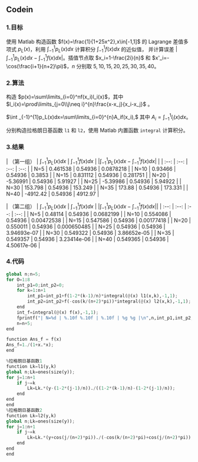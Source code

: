## **Codein**

### **1.目标**

使用 Matlab 构造函数 $f(x)=\frac{1}{1+25x^2},x\in[-1,1]$ 的 Lagrange 差值多项式 $p_L(x)$，利用 $\int_{-1}^{1}p_L(x)dx$ 计算积分 $\int _{-1}^{1}f(x)dx$ 的近似值， 并计算误差 $\left| \int_{-1}^1 p_L(x)dx-\int_{-1}^1 f(x)dx \right|$。插值节点取 $x_i=1-\frac{2i}{n}$ 和 $x'_i=-\cos(\frac{i+1}{n+2}\pi)$，$n$ 分别取 $5,10,15,20,25,30,35,40$。

### **2.算法**

构造 $p(x)=\sum\limits_{i=0}^nf(x_i)l_i(x)$，其中 $l_i(x)=\prod\limits_{j=0\\j\neq i}^{n}\frac{x-x_j}{x_i-x_j}$ 。

$\int _{-1}^{1}p_L(x)dx=\sum\limits_{i=0}^{n}A_if(x_i),$ 其中 $A_i=\int _{-1}^{1}l_i(x)dx$。

分别构造拉格朗日基函数 `l1` 和 `l2`，使用 Matlab 内置函数 `integral` 计算积分。

### **3.结果**

| （第一组） | $\int _{-1}^{1}p_L(x)dx$ | $\int _{-1}^{1}f(x)dx$ | $|\int _{-1}^{1}p_L(x)dx-\int _{-1}^{1}f(x)dx|$ |
| :--: | :--: | :--: | :--: |
| N=5 | 0.461538 | 0.54936 | 0.0878218 |
| N=10 | 0.93466 | 0.54936 | 0.3853 |
| N=15 | 0.831112 | 0.54936 | 0.281751 |
| N=20 | -5.36991 | 0.54936 | 5.91927 |
| N=25 | -5.39986 | 0.54936 | 5.94922 |
| N=30 | 153.798 | 0.54936 | 153.249 |
| N=35 | 173.88 | 0.54936 | 173.331 |
| N=40 | -4912.42 | 0.54936 | 4912.97 |

| （第二组） | $\int _{-1}^{1}p_L(x)dx$ | $\int _{-1}^{1}f(x)dx$ | $|\int _{-1}^{1}p_L(x)dx-\int _{-1}^{1}f(x)dx|$|
| :--: | :--: | :--: | :--: |
| N=5 | 0.48114 | 0.54936 | 0.0682199 |
| N=10 | 0.554086 | 0.54936 | 0.00472538 |
| N=15 | 0.547586 | 0.54936 | 0.00177418 |
| N=20 | 0.550011 | 0.54936 | 0.000650485 |
| N=25 | 0.54936 | 0.54936 | 3.94693e-07 |
| N=30 | 0.549322 | 0.54936 | 3.86652e-05 |
| N=35 | 0.549357 | 0.54936 | 3.23414e-06 |
| N=40 | 0.549365 | 0.54936 | 4.50617e-06 |

### **4.代码**

```python
global n;n=5;
for O=1:8
    int_p1=0;int_p2=0;
    for k=1:n+1
        int_p1=int_p1+f(1-2*(k-1)/n)*integral(@(x) l1(x,k),-1,1);
        int_p2=int_p2+f(-cos(k/(n+2)*pi))*integral(@(x) l2(x,k),-1,1);
    end
    int_f=integral(@(x) f(x),-1,1);
    fprintf("| N=%d | %.10f %.10f | %.10f | %g %g |\n",n,int_p1,int_p2,int_f,abs(int_p1-int_f),abs(int_p2-int_f));
    n=n+5;
end

function Ans_f = f(x)
Ans_f=1./(1+x.*x);
end

%拉格朗日基函数1
function Lk=l1(y,k)
global n;Lk=ones(size(y));
for j=1:n+1
    if j~=k
        Lk=Lk.*(y-(1-2*(j-1)/n))./((1-2*(k-1)/n)-(1-2*(j-1)/n));
    end
end
end
%拉格朗日基函数2
function Lk=l2(y,k)
global n;Lk=ones(size(y));
for j=1:n+1
    if j~=k
        Lk=Lk.*(y+cos(j/(n+2)*pi))./(-cos(k/(n+2)*pi)+cos(j/(n+2)*pi));
    end
end
end
```